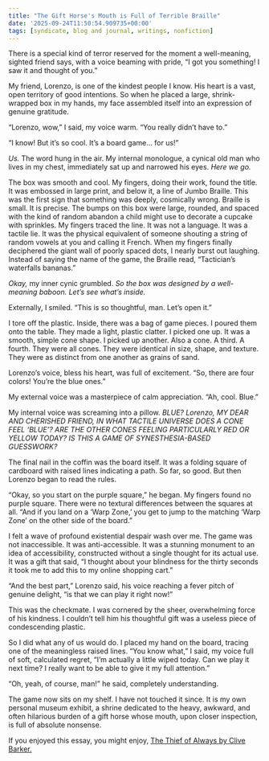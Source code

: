 ```yaml
---
title: "The Gift Horse's Mouth is Full of Terrible Braille"
date: '2025-09-24T11:50:54.909735+00:00'
tags: [syndicate, blog and journal, writings, nonfiction]
---
```


There is a special kind of terror reserved for the moment a well-meaning, sighted friend says, with a voice beaming with pride, “I got you something! I saw it and thought of you.”

My friend, Lorenzo, is one of the kindest people I know. His heart is a vast, open territory of good intentions. So when he placed a large, shrink-wrapped box in my hands, my face assembled itself into an expression of genuine gratitude.

“Lorenzo, wow,” I said, my voice warm. “You really didn’t have to.”

“I know! But it’s so cool. It’s a board game… for us!”

*Us.* The word hung in the air. My internal monologue, a cynical old man who lives in my chest, immediately sat up and narrowed his eyes. *Here we go.*

The box was smooth and cool. My fingers, doing their work, found the title. It was embossed in large print, and below it, a line of Jumbo Braille. This was the first sign that something was deeply, cosmically wrong. Braille is small. It is precise. The bumps on this box were large, rounded, and spaced with the kind of random abandon a child might use to decorate a cupcake with sprinkles. My fingers traced the line. It was not a language. It was a tactile lie. It was the physical equivalent of someone shouting a string of random vowels at you and calling it French. When my fingers finally deciphered the giant wall of poorly spaced dots, I nearly burst out laughing. Instead of saying the name of the game, the Braille read, “Tactician’s waterfalls bananas.”

*Okay,* my inner cynic grumbled. *So the box was designed by a well-meaning baboon. Let’s see what’s inside.*

Externally, I smiled. “This is so thoughtful, man. Let’s open it.”

I tore off the plastic. Inside, there was a bag of game pieces. I poured them onto the table. They made a light, plastic clatter. I picked one up. It was a smooth, simple cone shape. I picked up another. Also a cone. A third. A fourth. They were all cones. They were identical in size, shape, and texture. They were as distinct from one another as grains of sand.

Lorenzo’s voice, bless his heart, was full of excitement. “So, there are four colors! You’re the blue ones.”

My external voice was a masterpiece of calm appreciation. “Ah, cool. Blue.”

My internal voice was screaming into a pillow. *BLUE? Lorenzo, MY DEAR AND CHERISHED FRIEND, IN WHAT TACTILE UNIVERSE DOES A CONE FEEL ‘BLUE’? ARE THE OTHER CONES FEELING PARTICULARLY RED OR YELLOW TODAY? IS THIS A GAME OF SYNESTHESIA-BASED GUESSWORK?*

The final nail in the coffin was the board itself. It was a folding square of cardboard with raised lines indicating a path. So far, so good. But then Lorenzo began to read the rules.

“Okay, so you start on the purple square,” he began. My fingers found no purple square. There were no textural differences between the squares at all. “And if you land on a ‘Warp Zone,’ you get to jump to the matching ‘Warp Zone’ on the other side of the board.”

I felt a wave of profound existential despair wash over me. The game was not inaccessible. It was anti-accessible. It was a stunning monument to an idea of accessibility, constructed without a single thought for its actual use. It was a gift that said, “I thought about your blindness for the thirty seconds it took me to add this to my online shopping cart.”

“And the best part,” Lorenzo said, his voice reaching a fever pitch of genuine delight, “is that we can play it right now!”

This was the checkmate. I was cornered by the sheer, overwhelming force of his kindness. I couldn’t tell him his thoughtful gift was a useless piece of condescending plastic.

So I did what any of us would do. I placed my hand on the board, tracing one of the meaningless raised lines. “You know what,” I said, my voice full of soft, calculated regret, “I’m actually a little wiped today. Can we play it next time? I really want to be able to give it my full attention.”

“Oh, yeah, of course, man!” he said, completely understanding.

The game now sits on my shelf. I have not touched it since. It is my own personal museum exhibit, a shrine dedicated to the heavy, awkward, and often hilarious burden of a gift horse whose mouth, upon closer inspection, is full of absolute nonsense.

If you enjoyed this essay, you might enjoy, [The Thief of Always by Clive Barker.](https://en.wikipedia.org/wiki/Special:BookSources?isbn=9780061684265)